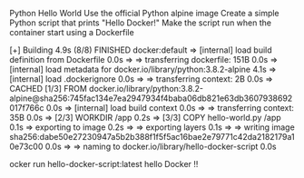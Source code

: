 Python Hello World
Use the official Python alpine image
Create a simple Python script that prints "Hello Docker!"
Make the script run when the container start
using a Dockerfile 


[+] Building 4.9s (8/8) FINISHED                                                                                   docker:default
 => [internal] load build definition from Dockerfile                                                                         0.0s
 => => transferring dockerfile: 151B                                                                                         0.0s
 => [internal] load metadata for docker.io/library/python:3.8.2-alpine                                                       4.1s
 => [internal] load .dockerignore                                                                                            0.0s
 => => transferring context: 2B                                                                                              0.0s
 => CACHED [1/3] FROM docker.io/library/python:3.8.2-alpine@sha256:745fac134e7ea2947934f4baba06db821e63db3607938692017f766c  0.0s
 => [internal] load build context                                                                                            0.0s
 => => transferring context: 35B                                                                                             0.0s
 => [2/3] WORKDIR /app                                                                                                       0.2s
 => [3/3] COPY hello-world.py /app                                                                                           0.1s
 => exporting to image                                                                                                       0.2s
 => => exporting layers                                                                                                      0.1s
 => => writing image sha256:dabe50e27230947a5b2b388f1f5f5ac16bae2e79771c42da2182179a10e73c00                                 0.0s
 => => naming to docker.io/library/hello-docker-script                                                                       0.0s



 ocker run hello-docker-script:latest 
 hello Docker !!